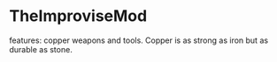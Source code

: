 # TheImproviseMod

features: copper weapons and tools. Copper is as strong as iron but as durable as stone.
